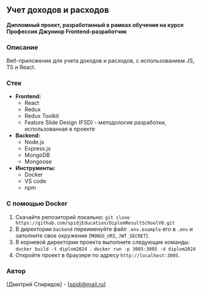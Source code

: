 ## Учет доходов и расходов

**Дипломный проект, разработанный в рамках обучения на курсе Профессия Джуниор Frontend-разработчик**

### Описание

Веб-приложение для учета доходов и расходов, с использованием JS, TS и React.

### Стек

- **Frontend:**
  - React
  - Redux
  - Redux Toolkit
  - Feature Slide Design (FSD) - методология разработки, использованная в проекте
- **Backend:**
  - Node.js
  - Express.js
  - MongoDB
  - Mongoose
- **Инструменты:**
  - Docker
  - VS code
  - npm

### С помощью Docker

1. Скачайте репозиторий локально: `git clone https://github.com/spidjEducation/DiplomResultSchoolV8.git`
2. В директории `backend` переименуйте файл `.env.example` его в `.env` и заполните свое окружение (`MONGO_URI`, `JWT_SECRET`).
3. В корневой директории проекта выполните следующие команды:
   `docker build -t diplom2024 .`
   `docker run -p 3005:3005 -d diplom2024`
4. Откройте проект в браузере по адресу `http://localhost:3005`.

### Автор

[Дмитрий Спиридов] - [spidj@mail.ru]
